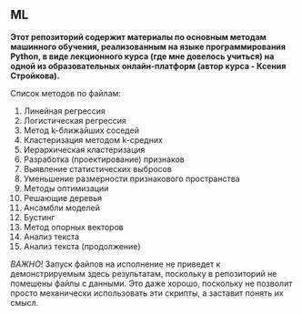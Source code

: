 ## ML
**Этот репозиторий содержит материалы по основным методам машинного обучения, реализованным на языке программирования Python, 
в виде лекционного курса (где мне довелось учиться) на одной из образовательных онлайн-платформ (автор курса - Ксения Стройкова).**

Список методов по файлам:
1. Линейная регрессия
2. Логистическая регрессия
3. Метод k-ближайших соседей
4. Кластеризация методом k-средних
5. Иерархическая кластеризация
6. Разработка (проектирование) признаков
7. Выявление статистических выбросов
8. Уменьшение размерности признакового пространства
9. Методы оптимизации
10. Решающие деревья
11. Ансамбли моделей
12. Бустинг
13. Метод опорных векторов
14. Анализ текста
15. Анализ текста (продолжение)

*ВАЖНО!* Запуск файлов на исполнение не приведет к демонстрируемым здесь результатам, поскольку в репозиторий не помешены файлы с данными.
Это даже хорошо, поскольку не позволит просто механически использовать эти скрипты, а заставит понять их смысл.

